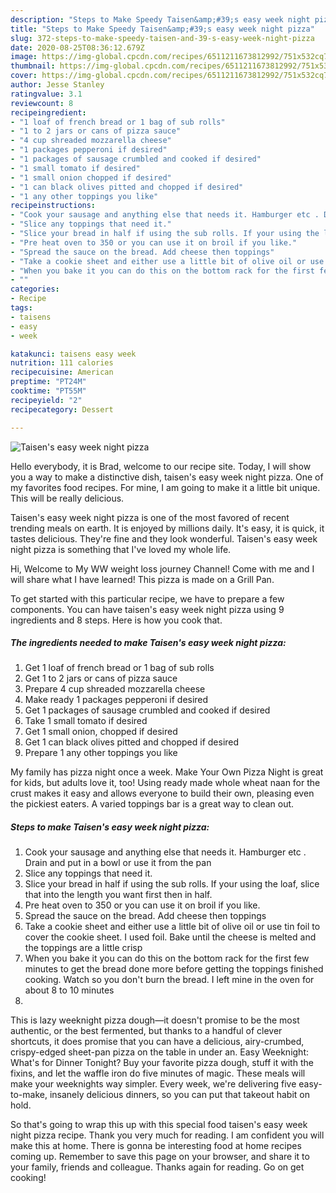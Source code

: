 ```yaml
---
description: "Steps to Make Speedy Taisen&amp;#39;s easy week night pizza"
title: "Steps to Make Speedy Taisen&amp;#39;s easy week night pizza"
slug: 372-steps-to-make-speedy-taisen-and-39-s-easy-week-night-pizza
date: 2020-08-25T08:36:12.679Z
image: https://img-global.cpcdn.com/recipes/6511211673812992/751x532cq70/taisens-easy-week-night-pizza-recipe-main-photo.jpg
thumbnail: https://img-global.cpcdn.com/recipes/6511211673812992/751x532cq70/taisens-easy-week-night-pizza-recipe-main-photo.jpg
cover: https://img-global.cpcdn.com/recipes/6511211673812992/751x532cq70/taisens-easy-week-night-pizza-recipe-main-photo.jpg
author: Jesse Stanley
ratingvalue: 3.1
reviewcount: 8
recipeingredient:
- "1 loaf of french bread or 1 bag of sub rolls"
- "1 to 2 jars or cans of pizza sauce"
- "4 cup shreaded mozzarella cheese"
- "1 packages pepperoni if desired"
- "1 packages of sausage crumbled and cooked if desired"
- "1 small tomato if desired"
- "1 small onion chopped if desired"
- "1 can black olives pitted and chopped if desired"
- "1 any other toppings you like"
recipeinstructions:
- "Cook your sausage and anything else that needs it. Hamburger etc . Drain and put in a bowl or use it from the pan"
- "Slice any toppings that need it."
- "Slice your bread in half if using the sub rolls. If your using the loaf,  slice that into the length you want first then in half."
- "Pre heat oven to 350 or you can use it on broil if you like."
- "Spread the sauce on the bread. Add cheese then toppings"
- "Take a cookie sheet and either use a little bit of olive oil or use tin foil to cover the cookie sheet. I used foil. Bake until the cheese is melted and the toppings are a little crisp"
- "When you bake it you can do this on the bottom rack for the first few minutes to get the bread done more before getting the toppings finished cooking.  Watch so you don&#39;t burn the bread. I left mine in the oven for about 8 to 10 minutes"
- ""
categories:
- Recipe
tags:
- taisens
- easy
- week

katakunci: taisens easy week 
nutrition: 111 calories
recipecuisine: American
preptime: "PT24M"
cooktime: "PT55M"
recipeyield: "2"
recipecategory: Dessert

---
```



![Taisen&#39;s easy week night pizza](https://img-global.cpcdn.com/recipes/6511211673812992/751x532cq70/taisens-easy-week-night-pizza-recipe-main-photo.jpg)

Hello everybody, it is Brad, welcome to our recipe site. Today, I will show you a way to make a distinctive dish, taisen&#39;s easy week night pizza. One of my favorites food recipes. For mine, I am going to make it a little bit unique. This will be really delicious.

Taisen&#39;s easy week night pizza is one of the most favored of recent trending meals on earth. It is enjoyed by millions daily. It's easy, it is quick, it tastes delicious. They're fine and they look wonderful. Taisen&#39;s easy week night pizza is something that I've loved my whole life.

Hi, Welcome to My WW weight loss journey Channel! Come with me and I will share what I have learned! This pizza is made on a Grill Pan.


To get started with this particular recipe, we have to prepare a few components. You can have taisen&#39;s easy week night pizza using 9 ingredients and 8 steps. Here is how you cook that.

<!--inarticleads1-->

##### The ingredients needed to make Taisen&#39;s easy week night pizza:

1. Get 1 loaf of french bread or 1 bag of sub rolls
1. Get 1 to 2 jars or cans of pizza sauce
1. Prepare 4 cup shreaded mozzarella cheese
1. Make ready 1 packages pepperoni if desired
1. Get 1 packages of sausage crumbled and cooked if desired
1. Take 1 small tomato if desired
1. Get 1 small onion, chopped if desired
1. Get 1 can black olives pitted and chopped if desired
1. Prepare 1 any other toppings you like


My family has pizza night once a week. Make Your Own Pizza Night is great for kids, but adults love it, too! Using ready made whole wheat naan for the crust makes it easy and allows everyone to build their own, pleasing even the pickiest eaters. A varied toppings bar is a great way to clean out. 

<!--inarticleads2-->

##### Steps to make Taisen&#39;s easy week night pizza:

1. Cook your sausage and anything else that needs it. Hamburger etc . Drain and put in a bowl or use it from the pan
1. Slice any toppings that need it.
1. Slice your bread in half if using the sub rolls. If your using the loaf,  slice that into the length you want first then in half.
1. Pre heat oven to 350 or you can use it on broil if you like.
1. Spread the sauce on the bread. Add cheese then toppings
1. Take a cookie sheet and either use a little bit of olive oil or use tin foil to cover the cookie sheet. I used foil. Bake until the cheese is melted and the toppings are a little crisp
1. When you bake it you can do this on the bottom rack for the first few minutes to get the bread done more before getting the toppings finished cooking.  Watch so you don&#39;t burn the bread. I left mine in the oven for about 8 to 10 minutes
1. 


This is lazy weeknight pizza dough—it doesn&#39;t promise to be the most authentic, or the best fermented, but thanks to a handful of clever shortcuts, it does promise that you can have a delicious, airy-crumbed, crispy-edged sheet-pan pizza on the table in under an. Easy Weeknight: What&#39;s for Dinner Tonight? Buy your favorite pizza dough, stuff it with the fixins, and let the waffle iron do five minutes of magic. These meals will make your weeknights way simpler. Every week, we&#39;re delivering five easy-to-make, insanely delicious dinners, so you can put that takeout habit on hold. 

So that's going to wrap this up with this special food taisen&#39;s easy week night pizza recipe. Thank you very much for reading. I am confident you will make this at home. There is gonna be interesting food at home recipes coming up. Remember to save this page on your browser, and share it to your family, friends and colleague. Thanks again for reading. Go on get cooking!
